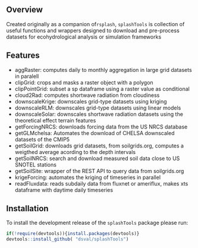 ## Overview

Created originally as a companion of`rsplash`, `splashTools` is collection of useful functions and wrappers designed to download and pre-process datasets for ecohydrological analysis or simulation frameworks 

## Features
- aggRaster: computes daily to monthly aggregation in large grid datasets in paralell
- clipGrid: crops and masks a raster object with a polygon
- clipPointGrid: subset a sp dataframe using a raster value as conditional
- cloud2Rad: computes shortwave radiation from cloudiness
- downscaleKrige: downscales grid-type datasets using kriging
- downscaleRLM:  downscales grid-type datasets using linear models
- downscaleSolar: downscales shortwave radiation datasets using the theoretical effect terrain features
- getForcingNRCS: downloads forcing data from the US NRCS database
- getGLMchelsa: Automates the download of CHELSA downscaled datasets of the CMIP5
- getSoilGrid: downloads grid datasets, from soilgrids.org, computes a weigthed average acording to the depth intervals
- getSoilNRCS: search and download measured soil data close to US SNOTEL stations
- getSoilSite: wrapper of the REST API to query data from soilgrids.org
- krigeForcing: automates the kriging of timeseries in parallel
- readFluxdata: reads subdaily data from fluxnet or ameriflux, makes xts dataframe with daytime daily timeseries

## Installation
To install the development release  of the `splashTools` package please run: 
```r
if(!require(devtools)){install.packages(devtools)}
devtools::install_github( "dsval/splashTools")
```


